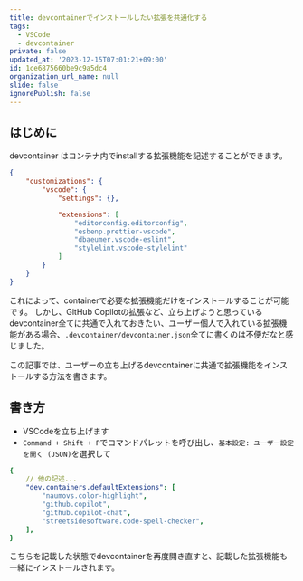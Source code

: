 ```yaml
---
title: devcontainerでインストールしたい拡張を共通化する
tags:
  - VSCode
  - devcontainer
private: false
updated_at: '2023-12-15T07:01:21+09:00'
id: 1ce6875660be9c9a5dc4
organization_url_name: null
slide: false
ignorePublish: false
---
```

## はじめに

devcontainer はコンテナ内でinstallする拡張機能を記述することができます。

```.devcontainer/devcontainer.json
{
    "customizations": {
        "vscode": {
            "settings": {},

            "extensions": [
                "editorconfig.editorconfig",
                "esbenp.prettier-vscode",
                "dbaeumer.vscode-eslint",
                "stylelint.vscode-stylelint"
            ]
        }
    }
}
```

これによって、containerで必要な拡張機能だけをインストールすることが可能です。
しかし、GitHub Copilotの拡張など、立ち上げようと思っているdevcontainer全てに共通で入れておきたい、ユーザー個人で入れている拡張機能がある場合、`.devcontainer/devcontainer.json`全てに書くのは不便だなと感じました。

この記事では、ユーザーの立ち上げるdevcontainerに共通で拡張機能をインストールする方法を書きます。

## 書き方

- VSCodeを立ち上げます
- `Command + Shift + P`でコマンドパレットを呼び出し、`基本設定: ユーザー設定を開く (JSON)`を選択して

```yml:settings.yml
{
    // 他の記述...
    "dev.containers.defaultExtensions": [
        "naumovs.color-highlight",
        "github.copilot",
        "github.copilot-chat",
        "streetsidesoftware.code-spell-checker",
    ],
}
```

こちらを記載した状態でdevcontainerを再度開き直すと、記載した拡張機能も一緒にインストールされます。
